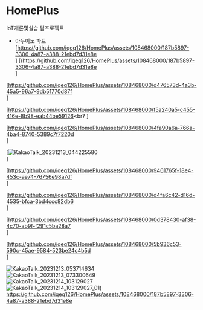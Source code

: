 # HomePlus
IoT개론및실습 텀프로젝트
- 아두이노 파트<br>
[https://github.com/iqeq126/HomePlus/assets/108468000/187b5897-3306-4a87-a388-21ebd7d31e8e <br>
]
[(https://github.com/iqeq126/HomePlus/assets/108468000/187b5897-3306-4a87-a388-21ebd7d31e8e<br>
]


[https://github.com/iqeq126/HomePlus/assets/108468000/d476573d-4a3b-45a5-96a7-9db51770d87f<br>
]


[https://github.com/iqeq126/HomePlus/assets/108468000/f5a240a5-c455-416e-8b98-eab44be59126<br?
]


[https://github.com/iqeq126/HomePlus/assets/108468000/4fa90a6a-766a-4ba4-8740-5389c7f7220d<br>]

[![KakaoTalk_20231213_044225580](https://github.com/iqeq126/HomePlus/assets/108468000/948bf5a1-1304-4ccf-9675-be67776de0fb)<br>]

[https://github.com/iqeq126/HomePlus/assets/108468000/9461765f-18e4-453c-ae74-76756e98a7df<br>]


[https://github.com/iqeq126/HomePlus/assets/108468000/d4fa6c42-d16d-4535-bfca-3bd4ccc82db6<br>]


[https://github.com/iqeq126/HomePlus/assets/108468000/0d378430-af38-4c70-ab9f-f291c5ba28a7<br>]


[https://github.com/iqeq126/HomePlus/assets/108468000/5b936c53-590c-45ae-9584-523be24c4b5d<br>]

![KakaoTalk_20231213_053714634](https://github.com/iqeq126/HomePlus/assets/108468000/f68fa388-5614-441d-97e5-1ad0099be027)<br>
![KakaoTalk_20231213_073300649](https://github.com/iqeq126/HomePlus/assets/108468000/a0afe3b5-7384-4910-99f1-19b914e3825e)<br>
![KakaoTalk_20231214_103129027](https://github.com/iqeq126/HomePlus/assets/108468000/d687a521-f120-469a-8674-2b2c60e0a654)<br>
![KakaoTalk_20231214_103129027_01](https://github.com/iqeq126/HomePlus/assets/108468000/18b48458-285b-4c62-b025-efd9301e34c0))<br>
https://github.com/iqeq126/HomePlus/assets/108468000/187b5897-3306-4a87-a388-21ebd7d31e8e<br>
